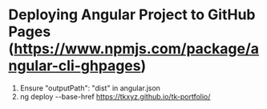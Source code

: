 # Deploying Angular Project to GitHub Pages (https://www.npmjs.com/package/angular-cli-ghpages)
  1. Ensure "outputPath": "dist" in angular.json
  2. ng deploy --base-href https://tkxyz.github.io/tk-portfolio/